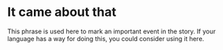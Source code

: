 # It came about that

This phrase is used here to mark an important event in the story. If your language has a way for doing this, you could consider using it here.

